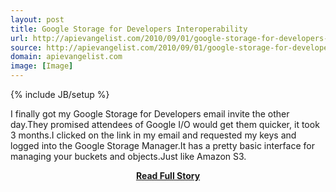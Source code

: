 ```yaml
---
layout: post
title: Google Storage for Developers Interoperability
url: http://apievangelist.com/2010/09/01/google-storage-for-developers-interoperability/
source: http://apievangelist.com/2010/09/01/google-storage-for-developers-interoperability/
domain: apievangelist.com
image: [Image]
---
```

{% include JB/setup %}<p>I finally got my Google Storage for Developers email invite the other day.They promised attendees of Google I/O would get them quicker, it took 3 months.I clicked on the link in my email and requested my keys and logged into the Google Storage Manager.It has a pretty basic interface for managing your buckets and objects.Just like Amazon S3.</p>
<center><p><a href="http://apievangelist.com/2010/09/01/google-storage-for-developers-interoperability/" style='padding:25px; font-sze:18px; font-weight: bold;'>Read Full Story</a></p></center>
